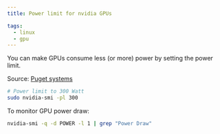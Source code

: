 ```yaml
---
title: Power limit for nvidia GPUs

tags:
  - linux
  - gpu
---
```


You can make GPUs consume less (or more) power by setting the power limit.

Source: [Puget systems](https://www.pugetsystems.com/labs/hpc/quad-rtx3090-gpu-power-limiting-with-systemd-and-nvidia-smi-1983/)

```bash
# Power limit to 300 Watt
sudo nvidia-smi -pl 300
```

To monitor GPU power draw:

```bash
nvidia-smi -q -d POWER -l 1 | grep "Power Draw"
```
